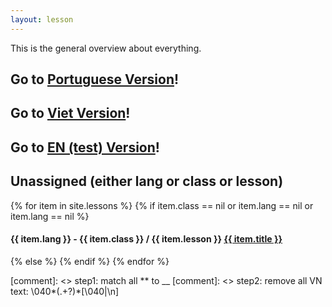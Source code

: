 ```yaml
---
layout: lesson
---
```


This is the general overview about everything.

## Go to [Portuguese Version](index-pt.html)!

## Go to [Viet Version](index-vn.html)!

## Go to [EN (test) Version](index-en.html)!




<h2>Unassigned (either lang or class or lesson)</h2>

{% for item in site.lessons %}
{% if item.class == nil or item.lang == nil or item.lang == nil %}

  <h4>{{ item.lang }} - {{ item.class }} / {{ item.lesson }} <a href="{{ site.baseurl }}{{ item.url }}">{{ item.title }}</a></h4>

{% else %}
{% endif %}
{% endfor %}




[comment]: <> step1: match all ** to __
[comment]: <> step2: remove all VN text:  \040\*(.+?)\*[\040|\n]

